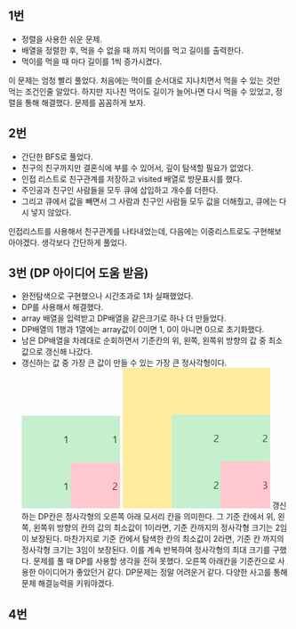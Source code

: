 ## 1번
- 정렬을 사용한 쉬운 문제.
- 배열을 정렬한 후, 먹을 수 없을 때 까지 먹이를 먹고 길이를 출력한다.
- 먹이를 먹을 때 마다 길이를 1씩 증가시켰다.

이 문제는 엄청 빨리 풀었다.
처음에는 먹이를 순서대로 지나치면서 먹을 수 있는 것만 먹는 조건인줄 알았다.
하지만 지나친 먹이도 길이가 늘어나면 다시 먹을 수 있었고, 정렬을 통해 해결했다.
문제를 꼼꼼하게 보자.

## 2번
- 간단한 BFS로 풀었다.
- 친구의 친구까지만 결혼식에 부를 수 있어서, 깊이 탐색할 필요가 없었다.
- 인접 리스트로 친구관계를 저장하고 visited 배열로 방문표시를 했다.
- 주인공과 친구인 사람들을 모두 큐에 삽입하고 개수를 더한다.
- 그리고 큐에서 값을 빼면서 그 사람과 친구인 사람들 모두 값을 더해줬고, 큐에는 다시 넣지 않았다.

인접리스트를 사용해서 친구관계를 나타내었는데, 다음에는 이중리스트로도 구현해보아야겠다.
생각보다 간단하게 풀었다.

## 3번 (DP 아이디어 도움 받음)
- 완전탐색으로 구현했으나 시간초과로 1차 실패했었다.
- DP를 사용해서 해결했다.
- array 배열을 입력받고 DP배열을 같은크기로 하나 더 만들었다.
- DP배열의 1행과 1열에는 array값이 0이면 1, 0이 아니면 0으로 초기화했다.
- 남은 DP배열을 차례대로 순회하면서 기준칸의 위, 왼쪽, 왼쪽위 방향의 값 중 최소값으로 갱신해 나갔다.
- 갱신하는 값 중 가장 큰 값이 만들 수 있는 가장 큰 정사각형이다.
![image](./image/image1.png)
![image](./image/image2.png)
갱신하는 DP칸은 정사각형의 오른쪽 아래 모서리 칸을 의미한다.
그 기준 칸에서 위, 왼쪽, 왼쪽위 방향의 칸의 값의 최소값이 1이라면, 기준 칸까지의 정사각형 크기는 2임이 보장된다.
마찬가지로 기준 칸에서 탐색한 칸의 최소값이 2라면, 기준 칸 까지의 정사각형 크기는 3임이 보장된다.
이를 계속 반복하여 정사각형의 최대 크기를 구했다.
문제를 풀 때 DP를 사용할 생각을 전혀 못했다.
오른쪽 아래칸을 기준칸으로 사용한 아이디어가 좋았던거 같다.
DP문제는 정말 어려운거 같다.
다양한 사고를 통해 문제 해결능력을 키워야겠다.

## 4번
